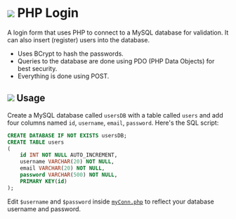 # ![](http://i.imgur.com/sIx9aU3.png) PHP Login
A login form that uses PHP to connect to a MySQL database for validation. It can also insert (register) users into the database.

+ Uses BCrypt to hash the passwords.
+ Queries to the database are done using PDO (PHP Data Objects) for best security.
+ Everything is done using POST.

## ![](http://i.imgur.com/qKIYv2n.png?1) Usage
Create a MySQL database called `usersDB` with a table called `users` and add four columns named `id`, `username`, `email`, `password`. Here's the SQL script:

```sql
CREATE DATABASE IF NOT EXISTS usersDB;
CREATE TABLE users
(
    id INT NOT NULL AUTO_INCREMENT,
    username VARCHAR(20) NOT NULL,
    email VARCHAR(20) NOT NULL,
    password VARCHAR(500) NOT NULL,
    PRIMARY KEY(id)
);
```

Edit `$username` and `$password` inside [`myConn.php`](https://github.com/MSaIim/php-login/blob/master/scripts/php/myconn.php) to reflect your database username and password.
